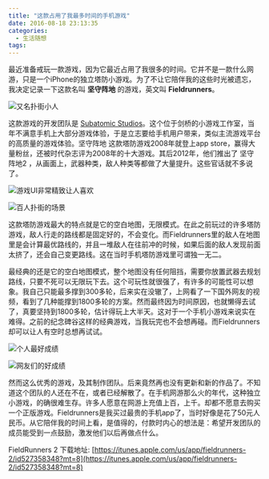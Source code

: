 ```yaml
---
title: "这款占用了我最多时间的手机游戏"
date: 2016-08-18 23:13:35
categories:
  - 生活随想
tags:
---
```


最近准备戒玩一款游戏，因为它最近占用了我很多的时间。它并不是一款什么网游，只是一个iPhone的独立塔防小游戏。为了不让它陪伴我的这些时光被遗忘，我决定记录一下这款名叫 **坚守阵地** 的游戏，英文叫 **Fieldrunners**。

![又名扑街小人](../../../images/2016/IMG_3764.png)

这款游戏的开发团队是 [Subatomic Studios](http://subatomicstudios.com/)。这个位于剑桥的小游戏工作室，当年不满意手机上大部分游戏体验，于是立志要给手机用户带来，类似主流游戏平台的高质量的游戏体验。坚守阵地 这款塔防游戏2008年就登上app store，赢得大量粉丝，还被时代杂志评为2008年的十大游戏。其后2012年，他们推出了 坚守阵地2 ，从画面上，武器种类，敌人种类等都做了大量提升。这些官话就不多说了。 

![游戏UI非常精致让人喜欢](../../../images/2016/IMG_3765.png) 

![百人扑街的场景](../../../images/2016/tgxr-vabQGzEDhApxkDoS28iyn-XZeejOfB1X6Ijd1rs9CXxNta6ip7r55U4ZOInhgh900.png) 

这款塔防游戏最大的特点就是它的空白地图，无限模式。在此之前玩过的许多塔防游戏，敌人行走的路线都是固定好的，不会变化。而Fieldrunners里的敌人在地图里是会计算最优路线的，并且一堆敌人在往前冲的时候，如果后面的敌人发现前面太挤了，还会自己变更路线。这在当时手机塔防游戏里可谓独一无二。 

最经典的还是它的空白地图模式，整个地图没有任何阻挡，需要你放置武器去规划路线，只要不死可以无限玩下去。这个可玩性就很强了，有许多的可能性可以想象。我自己只能最多撑到300多轮，后来实在没辙了，上网看了一下国外网友的视频，看到了几种能撑到1800多轮的方案。然而最终因为时间原因，也就懒得去试了，真要坚持到1800多轮，估计得玩上大半天。这对于一个手机小游戏来说实在难得。之前的纪念碑谷这样的经典游戏，当我玩完也不会想再碰。而Fieldrunners却可以让人有空时总想再试试。 

![个人最好成绩](../../../images/2016/IMG_3684.jpg)

![网友们的好成绩](../../../images/2016/fieldrunners.png)

然而这么优秀的游戏，及其制作团队。后来竟然再也没有更新和新的作品了。不知道这个团队的人还在不在，或者已经解散了。在手机网游那么火的年代，这种独立小游戏，的确很难生存。许多人愿意在网游上充值上百，上千。却都不愿意去购买一个正版游戏。Fieldrunners是我买过最贵的手机app了，当时好像是花了50元人民币。从它陪伴我的时间上看，是值得的，付款时内心的想法是：希望开发团队的成员能受到一点鼓励，激发他们以后再做点什么。 

FieldRunners 2 下载地址: [https://itunes.apple.com/us/app/fieldrunners-2/id527358348?mt=8](https://itunes.apple.com/us/app/fieldrunners-2/id527358348?mt=8)